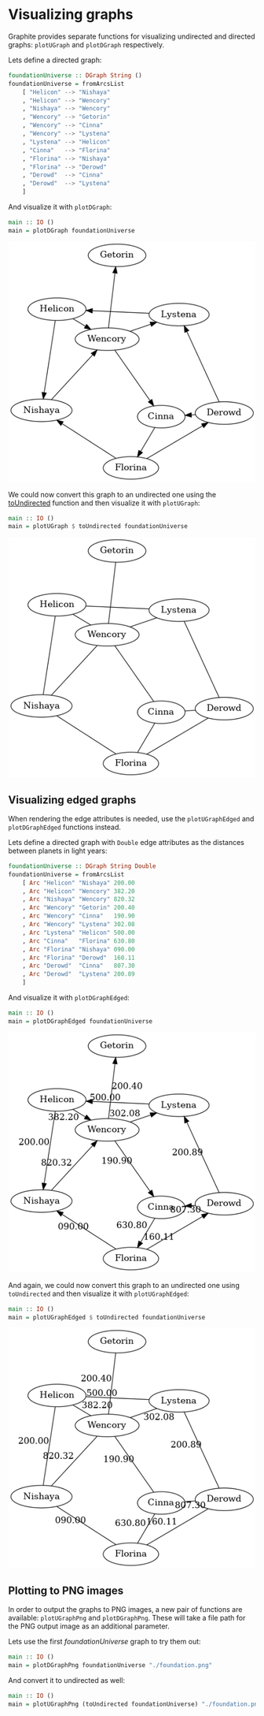 # Visualizing graphs

Graphite provides separate functions for visualizing undirected and directed
graphs: `plotUGraph` and `plotDGraph` respectively.

Lets define a directed graph:

```haskell
foundationUniverse :: DGraph String ()
foundationUniverse = fromArcsList
    [ "Helicon" --> "Nishaya"
    , "Helicon" --> "Wencory"
    , "Nishaya" --> "Wencory"
    , "Wencory" --> "Getorin"
    , "Wencory" --> "Cinna"
    , "Wencory" --> "Lystena"
    , "Lystena" --> "Helicon"
    , "Cinna"   --> "Florina"
    , "Florina" --> "Nishaya"
    , "Florina" --> "Derowd"
    , "Derowd"  --> "Cinna"
    , "Derowd"  --> "Lystena"
    ]
```

And visualize it with `plotDGraph`:

```haskell
main :: IO ()
main = plotDGraph foundationUniverse
```

![Foundation Universe (Directed)](./graphs/dfoundation.png)

We could now convert this graph to an undirected one using the
[toUndirected](https://hackage.haskell.org/package/graphite-0.9.6.0/docs/Data-Graph-DGraph.html#v:toUndirected)
function and then visualize it with `plotUGraph`:

```haskell
main :: IO ()
main = plotUGraph $ toUndirected foundationUniverse
```

![Foundation Universe (Undirected)](./graphs/ufoundation.png)


## Visualizing edged graphs

When rendering the edge attributes is needed, use the `plotUGraphEdged` and
`plotDGraphEdged` functions instead.

Lets define a directed graph with `Double` edge attributes as the distances
between planets in light years:

```haskell
foundationUniverse :: DGraph String Double
foundationUniverse = fromArcsList
    [ Arc "Helicon" "Nishaya" 200.00
    , Arc "Helicon" "Wencory" 382.20
    , Arc "Nishaya" "Wencory" 820.32
    , Arc "Wencory" "Getorin" 200.40
    , Arc "Wencory" "Cinna"   190.90
    , Arc "Wencory" "Lystena" 302.08
    , Arc "Lystena" "Helicon" 500.00
    , Arc "Cinna"   "Florina" 630.80
    , Arc "Florina" "Nishaya" 090.00
    , Arc "Florina" "Derowd"  160.11
    , Arc "Derowd"  "Cinna"   807.30
    , Arc "Derowd"  "Lystena" 200.89
    ]
```

And visualize it with `plotDGraphEdged`:

```haskell
main :: IO ()
main = plotDGraphEdged foundationUniverse
```

![Foundation Universe (Directed - Weighted)](./graphs/dwfoundation.png)

And again, we could now convert this graph to an undirected one using
`toUndirected` and then visualize it with `plotUGraphEdged`:

```haskell
main :: IO ()
main = plotUGraphEdged $ toUndirected foundationUniverse
```

![Foundation Universe (Undirected - Weighted)](./graphs/uwfoundation.png)



## Plotting to PNG images

In order to output the graphs to PNG images, a new pair of functions are
available: `plotUGraphPng` and `plotDGraphPng`. These will take a file path for
the PNG output image as an additional parameter.

Lets use the first *foundationUniverse* graph to try them out:

```haskell
main :: IO ()
main = plotDGraphPng foundationUniverse "./foundation.png"
```

And convert it to undirected as well:

```haskell
main :: IO ()
main = plotUGraphPng (toUndirected foundationUniverse) "./foundation.png"
```
